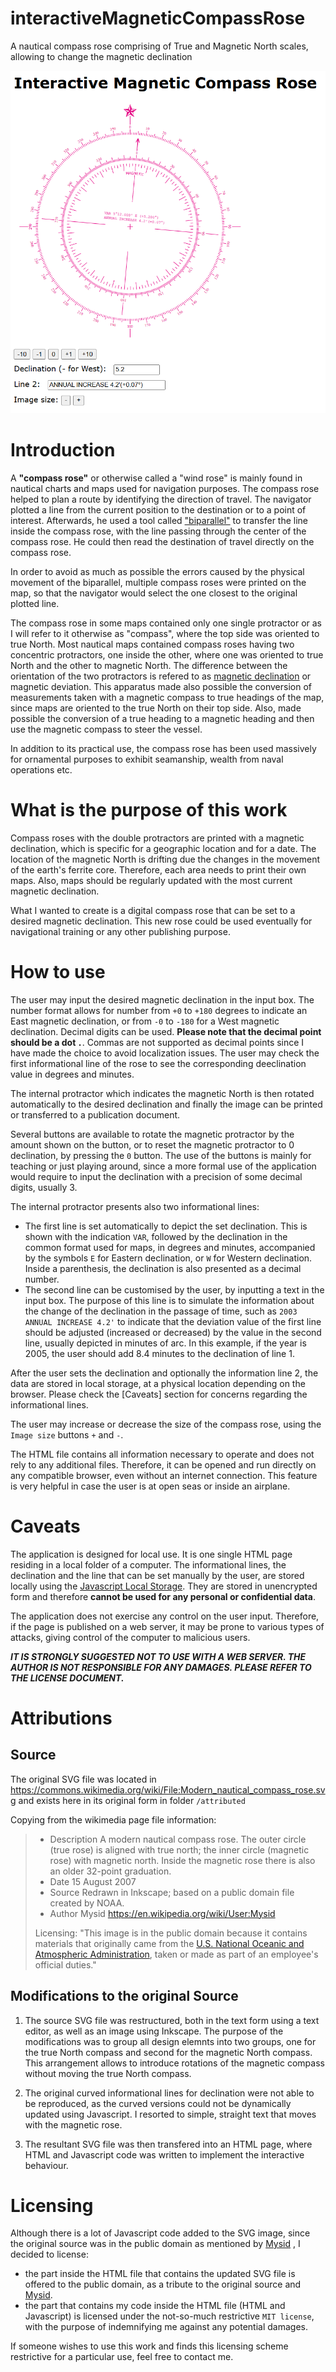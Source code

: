 # interactiveMagneticCompassRose
A nautical compass rose comprising of True and Magnetic North scales, allowing to change the magnetic declination

![demo image](./image.png)

# Introduction
A **"compass rose"** or otherwise called a "wind rose" is mainly found in nautical charts and maps used for navigation purposes. The compass rose helped to plan a route by identifying the direction of travel. The navigator plotted a line from the current position to the destination or to a point of interest. Afterwards, he used a tool called ["biparallel"](https://en.wikipedia.org/wiki/Parallel_rulers) to transfer the line inside the compass rose, with the line passing through the center of the compass rose. He could then read the destination of travel directly on the compass rose. 

In order to avoid as much as possible the errors caused by the physical movement of the biparallel, multiple compass roses were printed on the map, so that the navigator would select the one closest to the original plotted line.

The compass rose in some maps contained only one single protractor or as I will refer to it otherwise as "compass", where the top side was oriented to true North. Most nautical maps contained compass roses having two concentric protractors, one inside the other, where one was oriented to true North and the other to magnetic North. The difference between the orientation of the two protractors is refered to as [magnetic declination](https://en.wikipedia.org/wiki/Magnetic_declination) or magnetic deviation. This apparatus made also possible the conversion of measurements taken with a magnetic compass to true headings of the map, since maps are oriented to the true North on their top side. Also, made possible the conversion of a true heading to a magnetic heading and then use the magnetic compass to steer the vessel.

In addition to its practical use, the compass rose has been used massively for ornamental purposes to exhibit seamanship, wealth from naval operations etc.

# What is the purpose of this work
Compass roses with the double protractors are printed with a magnetic declination, which is specific for a geographic location and for a date. The location of the magnetic North is drifting due the changes in the movement of the earth's ferrite core. Therefore, each area needs to print their own maps. Also, maps should be regularly updated with the most current magnetic declination.

What I wanted to create is a digital compass rose that can be set to a desired magnetic declination. This new rose could be used eventually for navigational training or any other publishing purpose.

# How to use
The user may input the desired magnetic declination in the input box. The number format allows for number from `+0` to `+180` degrees to indicate an East magnetic declination, or from `-0` to `-180` for a West magnetic declination. Decimal digits can be used. **Please note that the decimal point should be a dot `.`**. Commas are not supported as decimal points since I have made the choice to avoid localization issues. The user may check the first informational line of the rose to see the corresponding deeclination value in degrees and minutes.

The internal protractor which indicates the magnetic North is then rotated automatically to the desired declination and finally the image can be printed or transferred to a publication document.

Several buttons are available to rotate the magnetic protractor by the amount shown on the button, or to reset the magnetic protractor to 0 declination, by pressing the `0` button. The use of the buttons is mainly for teaching or just playing around, since a more formal use of the application would require to input the declination with a precision of some decimal digits, usually 3.  

The internal protractor presents also two informational lines:
 - The first line is set automatically to depict the set declination. This is shown with the indication `VAR`, followed by the declination in the common format used for maps, in degrees and minutes, accompanied by the symbols `E` for Eastern declination, or `W` for Western declination. Inside a parenthesis, the declination is also presented as a decimal number.
 -  The second line can be customised by the user, by inputting a text in the input box. The purpose of this line is to simulate the information about the change of the declination in the passage of time, such as `2003 ANNUAL INCREASE 4.2'` to indicate that the deviation value of the first line should be adjusted (increased or decreased) by the value in the second line, usually depicted in minutes of arc. In this example, if the year is 2005, the user should add 8.4 minutes to the declination of line 1.
 
 After the user sets the declination and optionally the information line 2, the data are stored in local storage, at a physical location depending on the browser. Please check the [Caveats] section for concerns regarding the informational lines.
 
 The user may increase or decrease the size of the compass rose, using the `Image size` buttons `+` and `-`.
 
 The HTML file contains all information necessary to operate and does not rely to any additional files. Therefore, it can be opened and run directly on any compatible browser, even without an internet connection. This feature is very helpful in case the user is at open seas or inside an airplane.
 
  

 
# Caveats
The application is designed for local use. It is one single HTML page residing in a local folder of a computer. The informational lines, the declination and the line that can be set manually by the user, are stored locally using the [Javascript Local Storage](https://developer.mozilla.org/en-US/docs/Web/API/Window/localStorage). They are stored in unencrypted form and therefore **cannot be used for any personal or confidential data**. 

The application does not exercise any control on the user input. Therefore, if the page is published on a web server, it may be prone to various types of attacks, giving control of the computer to malicious users. 

***IT IS STRONGLY SUGGESTED NOT TO USE WITH A WEB SERVER. THE AUTHOR IS NOT RESPONSIBLE FOR ANY DAMAGES. PLEASE REFER TO THE LICENSE DOCUMENT.***

# Attributions 

## Source
The original SVG file was located in https://commons.wikimedia.org/wiki/File:Modern_nautical_compass_rose.svg and exists here in its original form in folder `/attributed`

Copying from the wikimedia page file information:
> - Description	A modern nautical compass rose. The outer circle (true rose) is aligned with true north; the inner circle (magnetic rose) with magnetic north. Inside the magnetic rose there is also an older 32-point graduation.
> - Date	15 August 2007
> - Source	Redrawn in Inkscape; based on a public domain file created by NOAA.
> - Author	Mysid https://en.wikipedia.org/wiki/User:Mysid
> 
>Licensing: "This image is in the public domain because it contains materials that originally came from the [U.S. National Oceanic and Atmospheric Administration](https://en.wikipedia.org/wiki/National_Oceanic_and_Atmospheric_Administration), taken or made as part of an employee's official duties." 


## Modifications to the original Source
 1. The source SVG file was restructured, both in the text form using a text editor, as well as an image using Inkscape. The purpose of the modifications was to group all design elemnts into two groups, one for the true North compass and second for the magnetic North compass. This arrangement allows to introduce rotations of the magnetic compass without moving the true North compass.
 
 2. The original curved informational lines for declination were not able to be reproduced, as the curved versions could not be dynamically updated using Javascript. I resorted to simple, straight text that moves with the magnetic rose.
 
 3. The resultant SVG file was then transfered into an HTML page, where HTML and Javascript code was written to implement the interactive behaviour. 

# Licensing
Although there is a lot of Javascript code added to the SVG image, since the original source was in the public domain as mentioned by [Mysid](https://en.wikipedia.org/wiki/User:Mysid) , I decided to license:
 - the part inside the HTML file that contains the updated SVG file is offered to the public domain, as a tribute to the original source and [Mysid](https://en.wikipedia.org/wiki/User:Mysid).
  - the part that contains my code inside the HTML file (HTML and Javascript) is licensed under the not-so-much restrictive `MIT license`, with the purpose of indemnifying me against any potential damages. 
  
If someone wishes to use this work and finds this licensing scheme restrictive for a particular use, feel free to contact me.  

